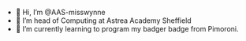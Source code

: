 - 👋 Hi, I’m @AAS-misswynne
- 👀 I’m head of Computing at Astrea Academy Sheffield
- 🌱 I’m currently learning to program my badger badge from Pimoroni.

